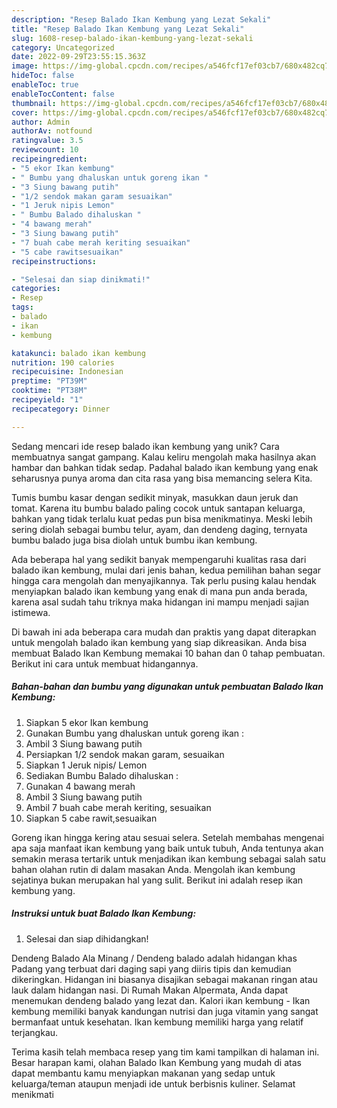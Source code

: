 ```yaml
---
description: "Resep Balado Ikan Kembung yang Lezat Sekali"
title: "Resep Balado Ikan Kembung yang Lezat Sekali"
slug: 1608-resep-balado-ikan-kembung-yang-lezat-sekali
category: Uncategorized
date: 2022-09-29T23:55:15.363Z
image: https://img-global.cpcdn.com/recipes/a546fcf17ef03cb7/680x482cq70/balado-ikan-kembung-foto-resep-utama.jpg
hideToc: false
enableToc: true
enableTocContent: false
thumbnail: https://img-global.cpcdn.com/recipes/a546fcf17ef03cb7/680x482cq70/balado-ikan-kembung-foto-resep-utama.jpg
cover: https://img-global.cpcdn.com/recipes/a546fcf17ef03cb7/680x482cq70/balado-ikan-kembung-foto-resep-utama.jpg
author: Admin
authorAv: notfound
ratingvalue: 3.5
reviewcount: 10
recipeingredient:
- "5 ekor Ikan kembung"
- " Bumbu yang dhaluskan untuk goreng ikan "
- "3 Siung bawang putih"
- "1/2 sendok makan garam sesuaikan"
- "1 Jeruk nipis Lemon"
- " Bumbu Balado dihaluskan "
- "4 bawang merah"
- "3 Siung bawang putih"
- "7 buah cabe merah keriting sesuaikan"
- "5 cabe rawitsesuaikan"
recipeinstructions:

- "Selesai dan siap dinikmati!"
categories:
- Resep
tags:
- balado
- ikan
- kembung

katakunci: balado ikan kembung 
nutrition: 190 calories
recipecuisine: Indonesian
preptime: "PT39M"
cooktime: "PT38M"
recipeyield: "1"
recipecategory: Dinner

---
```





Sedang mencari ide resep balado ikan kembung yang unik? Cara membuatnya sangat gampang. Kalau keliru mengolah maka hasilnya akan hambar dan bahkan tidak sedap. Padahal balado ikan kembung yang enak seharusnya punya aroma dan cita rasa yang bisa memancing selera Kita.





Tumis bumbu kasar dengan sedikit minyak, masukkan daun jeruk dan tomat. Karena itu bumbu balado paling cocok untuk santapan keluarga, bahkan yang tidak terlalu kuat pedas pun bisa menikmatinya. Meski lebih sering diolah sebagai bumbu telur, ayam, dan dendeng daging, ternyata bumbu balado juga bisa diolah untuk bumbu ikan kembung.

Ada beberapa hal yang sedikit banyak mempengaruhi kualitas rasa dari balado ikan kembung, mulai dari jenis bahan, kedua pemilihan bahan segar hingga cara mengolah dan menyajikannya. Tak perlu pusing kalau hendak menyiapkan balado ikan kembung yang enak di mana pun anda berada, karena asal sudah tahu triknya maka hidangan ini mampu menjadi sajian istimewa.






Di bawah ini ada beberapa cara mudah dan praktis yang dapat diterapkan untuk mengolah balado ikan kembung yang siap dikreasikan. Anda bisa membuat Balado Ikan Kembung memakai 10 bahan dan 0 tahap pembuatan. Berikut ini cara untuk membuat hidangannya.

<!--inarticleads1-->

##### Bahan-bahan dan bumbu yang digunakan untuk pembuatan Balado Ikan Kembung:

1. Siapkan 5 ekor Ikan kembung
1. Gunakan  Bumbu yang dhaluskan untuk goreng ikan :
1. Ambil 3 Siung bawang putih
1. Persiapkan 1/2 sendok makan garam, sesuaikan
1. Siapkan 1 Jeruk nipis/ Lemon
1. Sediakan  Bumbu Balado dihaluskan :
1. Gunakan 4 bawang merah
1. Ambil 3 Siung bawang putih
1. Ambil 7 buah cabe merah keriting, sesuaikan
1. Siapkan 5 cabe rawit,sesuaikan


Goreng ikan hingga kering atau sesuai selera. Setelah membahas mengenai apa saja manfaat ikan kembung yang baik untuk tubuh, Anda tentunya akan semakin merasa tertarik untuk menjadikan ikan kembung sebagai salah satu bahan olahan rutin di dalam masakan Anda. Mengolah ikan kembung sejatinya bukan merupakan hal yang sulit. Berikut ini adalah resep ikan kembung yang. 

<!--inarticleads2-->

##### Instruksi untuk buat Balado Ikan Kembung:


1. Selesai dan siap dihidangkan!

Dendeng Balado Ala Minang / Dendeng balado adalah hidangan khas Padang yang terbuat dari daging sapi yang diiris tipis dan kemudian dikeringkan. Hidangan ini biasanya disajikan sebagai makanan ringan atau lauk dalam hidangan nasi. Di Rumah Makan Alpermata, Anda dapat menemukan dendeng balado yang lezat dan. Kalori ikan kembung - Ikan kembung memiliki banyak kandungan nutrisi dan juga vitamin yang sangat bermanfaat untuk kesehatan. Ikan kembung memiliki harga yang relatif terjangkau. 

Terima kasih telah membaca resep yang tim kami tampilkan di halaman ini. Besar harapan kami, olahan Balado Ikan Kembung yang mudah di atas dapat membantu kamu menyiapkan makanan yang sedap untuk keluarga/teman ataupun menjadi ide untuk berbisnis kuliner. Selamat menikmati
